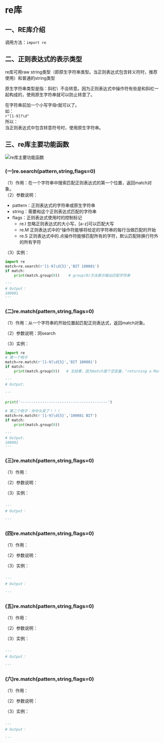 # re库 
## 一、RE库介绍
调用方法：`import re`

## 二、正则表达式的表示类型
re库可用raw string类型（即原生字符串类型。当正则表达式包含转义符时，推荐使用）和普通的string类型

原生字符串类型是指：斜杠\  不会转意。因为正则表达式中操作符有些是和斜杠一起构成的，使用原生字符串就可以防止转意了。

在字符串前加一个小写字母r就可以了。  
如：  
`r"[1-9]?\d"`  
所以：  
当正则表达式中包含转意符号时，使用原生字符串。  


## 三、re库主要功能函数
![re库主要功能函数](https://img-blog.csdn.net/20170326163209199)

### (一)re.search(pattern,string,flags=0)
（1）作用：在一个字符串中搜索匹配正则表达式的第一个位置，返回match对象。    
（2）参数说明：  
* pattern：正则表达式的字符串或原生字符串  
* string：需要和这个正则表达式匹配的字符串  
* flags：正则表达式使用时的控制标记  
  * re.I     忽略正则表达式的大小写，[a-z]可以匹配大写  
  * re.M  正则表达式中的^操作符能够将给定的字符串的每行当做匹配的开始  
  * re.S   正则表达式中的.点操作符能够匹配所有的字符，默认匹配除换行符外的所有字符  

（3）实例：
```python
import re
match=re.search(r'[1-9]\d{5}','BIT 100081')
if match:
    print(match.group(0))    # group(0)方法表示输出匹配字符串

'''
# Output：
100081
'''
```


### (二)re.match(pattern,string,flags=0)
（1）作用：从一个字符串的开始位置起匹配正则表达式，返回match对象。

（2）参数说明：同search

（3）实例：
```python
import re
# 第一个例子
match=re.match(r'[1-9]\d{5}','BIT 100081')  
if match:
    print(match.group(0))   # 无结果，因为match是个空变量，"returning a Match object, or None if no match was found."

'''
# Output:

'''

print('----------------------------------------')

# 第二个例子：你中头奖了！！！
match=re.match(r'[1-9]\d{5}','100081 BIT')
if match:
    print(match.group(0))

'''
# Output:
100081
'''
```

### (三)re.match(pattern,string,flags=0)
（1）作用：

（2）参数说明：  

（3）实例：
```python

'''
# Output：

'''
```

### (四)re.match(pattern,string,flags=0)
（1）作用：

（2）参数说明：  

（3）实例：
```python

'''
# Output：

'''
```

### (五)re.match(pattern,string,flags=0)
（1）作用：

（2）参数说明：  

（3）实例：
```python

'''
# Output：

'''
```

### (六)re.match(pattern,string,flags=0)
（1）作用：

（2）参数说明：  

（3）实例：
```python

'''
# Output：

'''
```